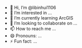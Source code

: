 - 👋 Hi, I’m @libinhui1106
- 👀 I’m interested in ...
- 🌱 I’m currently learning ArcGIS
- 💞️ I’m looking to collaborate on ...
- 📫 How to reach me ...
- 😄 Pronouns: ...
- ⚡ Fun fact: ...

<!---
libinhui1106/libinhui1106 is a ✨ special ✨ repository because its `README.md` (this file) appears on your GitHub profile.
You can click the Preview link to take a look at your changes.
--->
